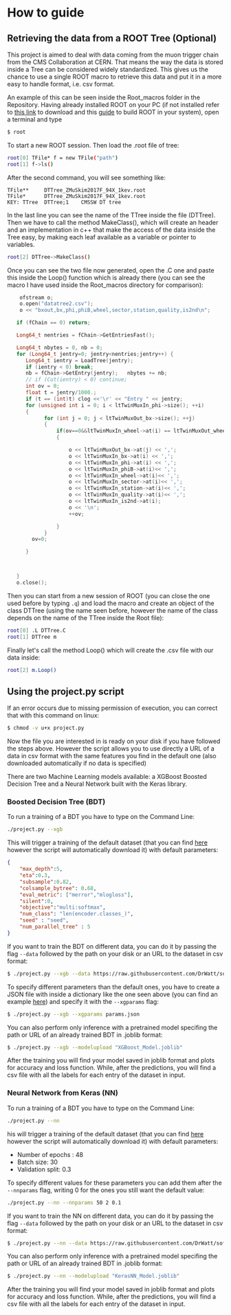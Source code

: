 # How to guide

## Retrieving the data from a ROOT Tree (Optional)

This project is aimed to deal with data coming from the muon trigger chain from the CMS Collaboration at CERN. That means the way the data is stored inside a Tree can be considered widely standardized. This gives us the chance to use a single ROOT macro to retrieve this data and put it in a more easy to handle format, i.e. csv format.

An example of this can be seen inside the Root_macros folder in the Repository.
Having already installed ROOT on your PC (if not installed refer to [this link](https://root.cern.ch/downloading-root) to download and this [guide](https://root.cern.ch/building-root) to build ROOT in your system), open a terminal and type
```bash
$ root
```
To start a new ROOT session. Then load the .root file of tree:
```bash
root[0] TFile* f = new TFile("path")
root[1] f->ls()
```
After the second command, you will see something like:
```
TFile**		DTTree_ZMuSkim2017F_94X_1kev.root	
TFile*		DTTree_ZMuSkim2017F_94X_1kev.root	
KEY: TTree	DTTree;1	CMSSW DT tree
```
In the last line you can see the name of the TTree inside the file (DTTree).
Then we have to call the method MakeClass(), which will create an header and an implementation in c++ that make the access of the data inside the Tree easy, by making each leaf available as a variable or pointer to variables.
```bash
root[2] DTTree->MakeClass()
```
Once you can see the two file now generated, open the .C one and paste this inside the Loop() function which is already there (you can see the macro I have used inside the Root_macros directory for comparison):

```c++
	ofstream o;
	o.open("datatree2.csv");
	o << "bxout,bx,phi,phiB,wheel,sector,station,quality,is2nd\n";

   if (fChain == 0) return;

   Long64_t nentries = fChain->GetEntriesFast();

   Long64_t nbytes = 0, nb = 0;
   for (Long64_t jentry=0; jentry<nentries;jentry++) {
      Long64_t ientry = LoadTree(jentry);
      if (ientry < 0) break;
      nb = fChain->GetEntry(jentry);   nbytes += nb;
      // if (Cut(ientry) < 0) continue;
      int ov = 0;
      float t = jentry/1000.;
      if (t == (int)t) clog <<'\r' << "Entry " << jentry;
      for (unsigned int i = 0; i < ltTwinMuxIn_phi->size(); ++i)
      {
     		for (int j = 0; j < ltTwinMuxOut_bx->size(); ++j)
     		{
     			if(ov==0&&ltTwinMuxIn_wheel->at(i) == ltTwinMuxOut_wheel->at(j) && ltTwinMuxIn_sector->at(i) == ltTwinMuxOut_sector->at(j)&&ltTwinMuxIn_station->at(i)==ltTwinMuxOut_station->at(j))
     			{

     				o << ltTwinMuxOut_bx->at(j) << ',';
     				o << ltTwinMuxIn_bx->at(i) << ',';
            		o << ltTwinMuxIn_phi->at(i) << ',';
            		o << ltTwinMuxIn_phiB->at(i)<< ',';
            		o << ltTwinMuxIn_wheel->at(i)<< ',';
            		o << ltTwinMuxIn_sector->at(i)<< ',';
            		o << ltTwinMuxIn_station->at(i)<< ',';
					o << ltTwinMuxIn_quality->at(i)<< ',';
					o << ltTwinMuxIn_is2nd->at(i);
					o << '\n';
					++ov;

     			}
     		}
        ov=0;

      }



   }
   o.close();
```
Then you can start from a new session of ROOT (you can close the one used before by typing `.q`) and load the macro and create an object of the class DTTree (using the name seen before, however the name of the class depends on the name of the TTree inside the Root file):
```bash
root[0] .L DTTree.C
root[1] DTTree m
```
Finally let's call the method Loop() which will create the .csv file with our data inside:
```bash
root[2] m.Loop()
```

## Using the project.py script

If an error occurs due to missing permission of execution, you can correct that with this command on linux:
```bash
$ chmod -v u+x project.py
```

Now the file you are interested in is ready on your disk if you have followed the steps above. However the script allows you to use directly a URL of a data in csv format with the same features you find in the default one (also downloaded automatically if no data is specified)

There are two Machine Learning models available: a XGBoost Boosted Decision Tree and a Neural Network built with the Keras library.

### Boosted Decision Tree (BDT)

To run a training of a BDT you have to type on the Command Line:
```bash
./project.py --xgb
```
This will trigger a training of the default dataset (that you can find [here](https://raw.githubusercontent.com/DrWatt/softcomp/master/datatree.csv) however the script will automatically download it) with default parameters:
```json
{
    "max_depth":5,
    "eta":0.3,
    "subsample":0.82,
    "colsample_bytree": 0.68,
    "eval_metric": ["merror","mlogloss"],
    "silent":0,
    "objective":"multi:softmax",
    "num_class": "len(encoder.classes_)",
    "seed" : "seed",
    "num_parallel_tree" : 5
}
```
If you want to train the BDT on different data, you can do it by passing the flag ` --data ` followed by the path on your disk or an URL to the dataset in csv format:
```bash
$ ./project.py --xgb --data https://raw.githubusercontent.com/DrWatt/softcomp/master/datatree.csv
```
To specify different parameters than the default ones, you have to create a JSON file with inside a dictionary like the one seen above (you can find an example [here](params.json)) and specify it with the `--xgparams` flag:
```bash
$ ./project.py --xgb --xgparams params.json
```
You can also perform only inference with a pretrained model specifing the path or URL of an already trained BDT in .joblib format:
```bash
$ ./project.py --xgb --modelupload "XGBoost_Model.joblib"
```
After the training you will find your model saved in joblib format and plots for accuracy and loss function. While, after the predictions, you will find a csv file with all the labels for each entry of the dataset in input.

### Neural Network from Keras (NN)

To run a training of a BDT you have to type on the Command Line:
```bash
./project.py --nn
```
his will trigger a training of the default dataset (that you can find [here](https://raw.githubusercontent.com/DrWatt/softcomp/master/datatree.csv) however the script will automatically download it) with default parameters:
- Number of epochs : 48
- Batch size: 30
- Validation split: 0.3

To specify different values for these parameters you can add them after the `--nnparams` flag, writing 0 for the ones you still want the default value:
```bash
./project.py --nn --nnparams 50 2 0.1
```
If you want to train the NN on different data, you can do it by passing the flag ` --data ` followed by the path on your disk or an URL to the dataset in csv format:
```bash
$ ./project.py --nn --data https://raw.githubusercontent.com/DrWatt/softcomp/master/datatree.csv
```
You can also perform only inference with a pretrained model specifing the path or URL of an already trained BDT in .joblib format:
```bash
$ ./project.py --nn --modelupload "KerasNN_Model.joblib"
```
After the training you will find your model saved in joblib format and plots for accuracy and loss function. While, after the predictions, you will find a csv file with all the labels for each entry of the dataset in input.
